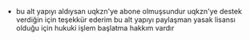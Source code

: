- bu alt yapıyı aldıysan uqkzn'ye abone olmuşsundur uqkzn'ye destek verdiğin için teşekkür ederim bu alt yapıyı paylaşman yasak lisansı olduğu için hukuki işlem başlatma hakkım vardır
